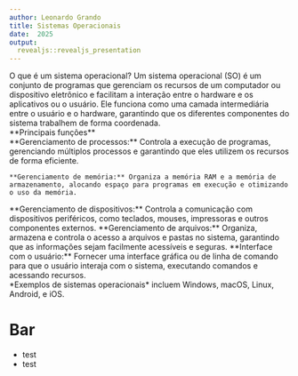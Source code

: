 ```yaml
---
author: Leonardo Grando
title: Sistemas Operacionais
date:  2025
output: 
  revealjs::revealjs_presentation
---
```


<section>
  O que é um sistema operacional?
  Um sistema operacional (SO) é um conjunto de programas que gerenciam os recursos de um computador ou dispositivo eletrônico e facilitam a interação entre o hardware e os aplicativos ou o usuário. Ele funciona como uma camada intermediária entre o usuário e o hardware, garantindo que os diferentes componentes do sistema trabalhem de forma coordenada.
</section>

<section>
  <section>
    **Principais funções**
  </section>
  
  <section>
    **Gerenciamento de processos:** Controla a execução de programas, gerenciando múltiplos processos e garantindo que eles utilizem os recursos de forma eficiente.
    
    **Gerenciamento de memória:** Organiza a memória RAM e a memória de armazenamento, alocando espaço para programas em execução e otimizando o uso da memória.
  </section>
  <section>
    **Gerenciamento de dispositivos:** Controla a comunicação com dispositivos periféricos, como teclados, mouses, impressoras e outros componentes externos.
    **Gerenciamento de arquivos:** Organiza, armazena e controla o acesso a arquivos e pastas no sistema, garantindo que as informações sejam facilmente acessíveis e seguras.
    **Interface com o usuário:** Fornecer uma interface gráfica ou de linha de comando para que o usuário interaja com o sistema, executando comandos e acessando recursos.
  </section>
  
  <section>
    *Exemplos de sistemas operacionais* incluem Windows, macOS, Linux, Android, e iOS. 
  </section>
</section>

# Bar
* test
* test

